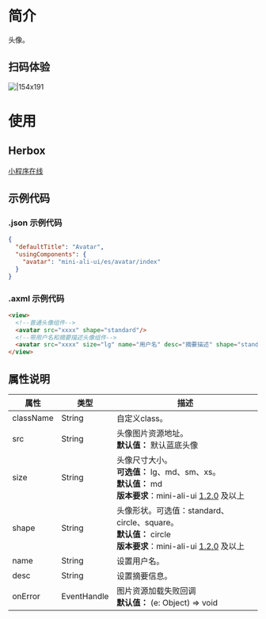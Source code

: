 
# 简介
头像。

## 扫码体验
![|154x191](https://mdn.alipayobjects.com/afts/img/A*wQu2TLea8JsAAAAAAAAAAABkAa8wAA/original?bz=openpt_doc&t=ezrdO7s0f2889e0cDyjjIAAAAABkMK8AAAAA#align=left&display=inline&height=191&margin=%5Bobject%20Object%5D&originHeight=191&originWidth=154&status=done&style=none&width=154)

# 使用

## Herbox
[小程序在线](https://herbox-embed.alipay.com/s/doc-aliui-avatar?theme=light&previewZoom=75&chInfo=openhome-doc) 

## 示例代码

### .json 示例代码
```json
{
  "defaultTitle": "Avatar",
  "usingComponents": {
    "avatar": "mini-ali-ui/es/avatar/index"
  }
}
```

### .axml 示例代码
```html
<view>
  <!--普通头像组件-->
  <avatar src="xxxx" shape="standard"/>
  <!--带用户名和摘要描述头像组件-->
  <avatar src="xxxx" size="lg" name="用户名" desc="摘要描述" shape="standard" />
</view>
```

## 属性说明
| **属性** | **类型** | **描述** |
| --- | --- | --- |
| className | String | 自定义class。 |
| src | String | 头像图片资源地址。<br />**默认值：** 默认蓝底头像 |
| size | String | 头像尺寸大小。<br />**可选值：** lg、md、sm、xs。<br />**默认值：** md<br />**版本要求**：mini-ali-ui [1.2.0](https://www.npmjs.com/package/mini-ali-ui?activeTab=versions) 及以上 |
| shape | String | 头像形状。可选值：standard、circle、square。<br />**默认值：** circle<br />**版本要求**：mini-ali-ui [1.2.0](https://www.npmjs.com/package/mini-ali-ui?activeTab=versions) 及以上 |
| name | String | 设置用户名。 |
| desc | String | 设置摘要信息。 |
| onError | EventHandle | 图片资源加载失败回调<br />**默认值：** (e: Object) => void |

